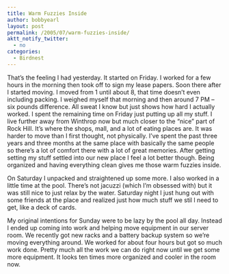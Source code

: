 ```yaml
---
title: Warm Fuzzies Inside
author: bobbyearl
layout: post
permalink: /2005/07/warm-fuzzies-inside/
aktt_notify_twitter:
  - no
categories:
  - Birdnest
---
```

That&#8217;s the feeling I had yesterday. It started on Friday. I worked for a few hours in the morning then took off to sign my lease papers. Soon there after I started moving. I moved from 1 until about 8, that time doesn&#8217;t even including packing. I weighed myself that morning and then around 7 PM &#8211; six pounds difference. All sweat I know but just shows how hard I actually worked. I spent the remaining time on Friday just putting up all my stuff. I live further away from Winthrop now but much closer to the &#8220;nice&#8221; part of Rock Hill. It&#8217;s where the shops, mall, and a lot of eating places are. It was harder to move than I first thought, not physically. I&#8217;ve spent the past three years and three months at the same place with basically the same people so there&#8217;s a lot of comfort there with a lot of great memories. After getting setting my stuff settled into our new place I feel a lot better though. Being organized and having everything clean gives me those warm fuzzies inside. 

On Saturday I unpacked and straightened up some more. I also worked in a little time at the pool. There&#8217;s not jacuzzi (which I&#8217;m obsessed with) but it was still nice to just relax by the water. Saturday night I just hung out with some friends at the place and realized just how much stuff we stil l need to get, like a deck of cards. 

My original intentions for Sunday were to be lazy by the pool all day. Instead I ended up coming into work and helping move equipment in our server room. We recently got new racks and a battery backup system so we&#8217;re moving everything around. We worked for about four hours but got so much work done. Pretty much all the work we can do right now until we get some more equipment. It looks ten times more organized and cooler in the room now.